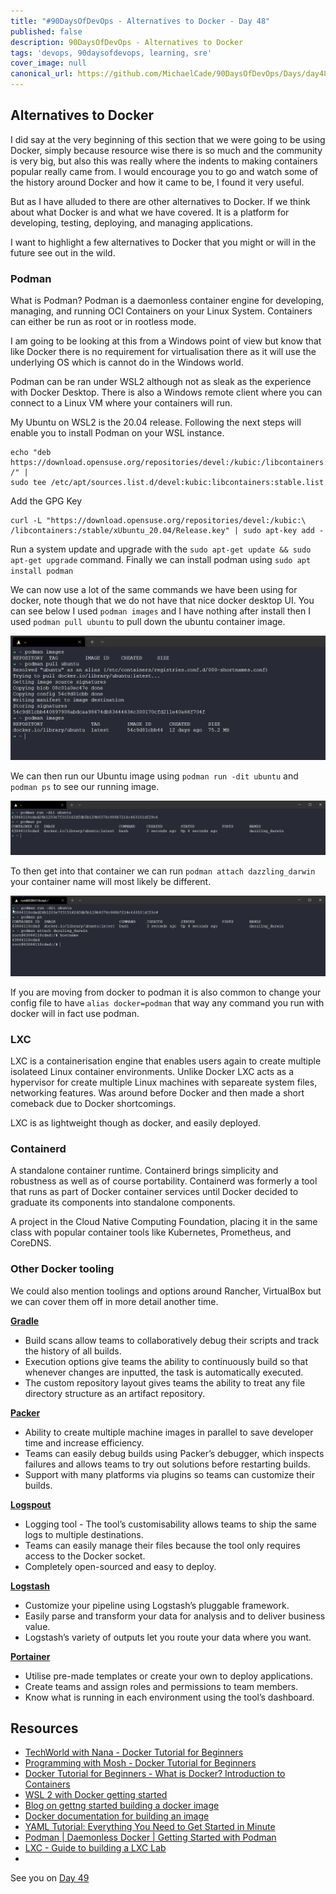 ```yaml
---
title: "#90DaysOfDevOps - Alternatives to Docker - Day 48"
published: false
description: 90DaysOfDevOps - Alternatives to Docker
tags: 'devops, 90daysofdevops, learning, sre'
cover_image: null
canonical_url: https://github.com/MichaelCade/90DaysOfDevOps/Days/day48.md 
---
```

## Alternatives to Docker

I did say at the very beginning of this section that we were going to be using Docker, simply because resource wise there is so much and the community is very big, but also this was really where the indents to making containers popular really came from. I would encourage you to go and watch some of the history around Docker and how it came to be, I found it very useful. 

But as I have alluded to there are other alternatives to Docker. If we think about what Docker is and what we have covered. It is a platform for developing, testing, deploying, and managing applications.

I want to highlight a few alternatives to Docker that you might or will in the future see out in the wild. 

### Podman

What is Podman? Podman is a daemonless container engine for developing, managing, and running OCI Containers on your Linux System. Containers can either be run as root or in rootless mode. 

I am going to be looking at this from a Windows point of view but know that like Docker there is no requirement for virtualisation there as it will use the underlying OS which is cannot do in the Windows world. 

Podman can be ran under WSL2 although not as sleak as the experience with Docker Desktop. There is also a Windows remote client where you can connect to a Linux VM where your containers will run. 

My Ubuntu on WSL2 is the 20.04 release. Following the next steps will enable you to install Podman on your WSL instance. 

```
echo "deb https://download.opensuse.org/repositories/devel:/kubic:/libcontainers:/stable/xUbuntu_20.04/ /" |
sudo tee /etc/apt/sources.list.d/devel:kubic:libcontainers:stable.list
```

Add the GPG Key 

``` 
curl -L "https://download.opensuse.org/repositories/devel:/kubic:\
/libcontainers:/stable/xUbuntu_20.04/Release.key" | sudo apt-key add -
```

Run a system update and upgrade with the `sudo apt-get update && sudo apt-get upgrade` command. Finally we can install podman using `sudo apt install podman` 

We can now use a lot of the same commands we have been using for docker, note though that we do not have that nice docker desktop UI. You can see below I used `podman images` and I have nothing after install then I used `podman pull ubuntu` to pull down the ubuntu container image. 

![](Images/Day48_Containers1.png)

We can then run our Ubuntu image using `podman run -dit ubuntu` and `podman ps` to see our running image. 

![](Images/Day48_Containers2.png)

To then get into that container we can run `podman attach dazzling_darwin` your container name will most likely be different. 

![](Images/Day48_Containers3.png)

If you are moving from docker to podman it is also common to change your config file to have `alias docker=podman` that way any command you run with docker will in fact use podman. 

### LXC 

LXC is a containerisation engine that enables users again to create multiple isolateed Linux container environments. Unlike Docker LXC acts as a hypervisor for create multiple Linux machines with separeate system files, networking features. Was around before Docker and then made a short comeback due to Docker shortcomings. 

LXC is as lightweight though as docker, and easily deployed. 

### Containerd 

A standalone container runtime. Containerd brings simplicity and robustness as well as of course portability. Containerd was formerly a tool that runs as part of Docker container services until Docker decided to graduate its components into standalone components.

A project in the Cloud Native Computing Foundation, placing it in the same class with popular container tools like Kubernetes, Prometheus, and CoreDNS.

### Other Docker tooling

We could also mention toolings and options around Rancher, VirtualBox but we can cover them off in more detail another time.  

[**Gradle**](https://gradle.org/) 

- Build scans allow teams to collaboratively debug their scripts and track the history of all builds.
- Execution options give teams the ability to continuously build so that whenever changes are inputted, the task is automatically executed.
- The custom repository layout gives teams the ability to treat any file directory structure as an artifact repository.

[**Packer**](https://packer.io/) 

- Ability to create multiple machine images in parallel to save developer time and increase efficiency.
- Teams can easily debug builds using Packer’s debugger, which inspects failures and allows teams to try out solutions before restarting builds.
- Support with many platforms via plugins so teams can customize their builds.

[**Logspout**](https://github.com/gliderlabs/logspout) 

- Logging tool - The tool’s customisability allows teams to ship the same logs to multiple destinations.
- Teams can easily manage their files because the tool only requires access to the Docker socket.
- Completely open-sourced and easy to deploy.

[**Logstash**](https://www.elastic.co/products/logstash)

- Customize your pipeline using Logstash’s pluggable framework.
- Easily parse and transform your data for analysis and to deliver business value.
- Logstash’s variety of outputs let you route your data where you want.

[**Portainer**](https://www.portainer.io/)

- Utilise pre-made templates or create your own to deploy applications.
- Create teams and assign roles and permissions to team members.
- Know what is running in each environment using the tool’s dashboard.




## Resources 

- [TechWorld with Nana - Docker Tutorial for Beginners](https://www.youtube.com/watch?v=3c-iBn73dDE)
- [Programming with Mosh - Docker Tutorial for Beginners](https://www.youtube.com/watch?v=pTFZFxd4hOI)
- [Docker Tutorial for Beginners - What is Docker? Introduction to Containers](https://www.youtube.com/watch?v=17Bl31rlnRM&list=WL&index=128&t=61s)
- [WSL 2 with Docker getting started](https://www.youtube.com/watch?v=5RQbdMn04Oc)
- [Blog on gettng started building a docker image](https://stackify.com/docker-build-a-beginners-guide-to-building-docker-images/)
- [Docker documentation for building an image](https://docs.docker.com/develop/develop-images/dockerfile_best-practices/)
- [YAML Tutorial: Everything You Need to Get Started in Minute](https://www.cloudbees.com/blog/yaml-tutorial-everything-you-need-get-started)
- [Podman | Daemonless Docker | Getting Started with Podman](https://www.youtube.com/watch?v=Za2BqzeZjBk)
- [LXC - Guide to building a LXC Lab](https://www.youtube.com/watch?v=cqOtksmsxfg)
- 


See you on [Day 49](day49.md) 